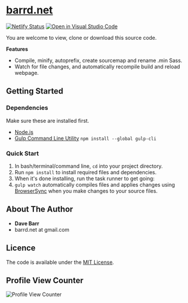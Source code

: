 # [barrd.net](https://barrd.net/)

[![Netlify Status](https://api.netlify.com/api/v1/badges/373e171e-1b7e-4f12-92d1-6e4edb3f588d/deploy-status)](https://app.netlify.com/sites/goofy-leavitt-3ddb23/deploys) [![Open in Visual Studio Code](https://img.shields.io/static/v1?logo=visualstudiocode&label=&message=Open%20in%20Visual%20Studio%20Code&labelColor=2c2c32&color=007acc&logoColor=007acc)](https://open.vscode.dev/barrd/barrd.net)

You are welcome to view, clone or download this source code.

**Features**

- Compile, minify, autoprefix, create sourcemap and rename .min Sass.
- Watch for file changes, and automatically recompile build and reload webpage.

## Getting Started

### Dependencies

Make sure these are installed first.

- [Node.js](http://nodejs.org)
- [Gulp Command Line Utility](http://gulpjs.com) `npm install --global gulp-cli`

### Quick Start

1. In bash/terminal/command line, `cd` into your project directory.
2. Run `npm install` to install required files and dependencies.
3. When it's done installing, run the task runner to get going:
4. `gulp watch` automatically compiles files and applies changes using [BrowserSync](https://browsersync.io/) when you make changes to your source files.

## About The Author

- **Dave Barr**
- barrd.net at gmail.com

## Licence

The code is available under the [MIT License](LICENCE.md).

## Profile View Counter

![Profile View Counter](https://komarev.com/ghpvc/?username=barrd)
